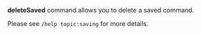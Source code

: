 **deleteSaved** command allows you to delete a saved command.

Please see `/help topic:saving` for more details.